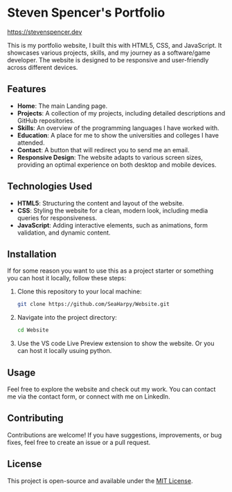 # Steven Spencer's Portfolio
https://stevenspencer.dev

This is my portfolio website, I built this with HTML5, CSS, and JavaScript. It showcases various projects, skills, and my journey as a software/game developer. The website is designed to be responsive and user-friendly across different devices.

## Features

- **Home**: The main Landing page.
- **Projects**: A collection of my projects, including detailed descriptions and GitHub repositories.
- **Skills**: An overview of the programming languages I have worked with.
- **Education**: A place for me to show the universities and colleges I have attended.
- **Contact**: A button that will redirect you to send me an email.
- **Responsive Design**: The website adapts to various screen sizes, providing an optimal experience on both desktop and mobile devices.

## Technologies Used

- **HTML5**: Structuring the content and layout of the website.
- **CSS**: Styling the website for a clean, modern look, including media queries for responsiveness.
- **JavaScript**: Adding interactive elements, such as animations, form validation, and dynamic content.
  
## Installation

If for some reason you want to use this as a project starter or something
you can host it locally, follow these steps:

1. Clone this repository to your local machine:
    ```bash
    git clone https://github.com/SeaHarpy/Website.git
    ```
2. Navigate into the project directory:
    ```bash
    cd Website
    ```
3. Use the VS code Live Preview extension to show the website. Or you can host it locally usuing python.

## Usage

Feel free to explore the website and check out my work. You can contact me via the contact form, or connect with me on Linkedln.

## Contributing

Contributions are welcome! If you have suggestions, improvements, or bug fixes, feel free to create an issue or a pull request.

## License

This project is open-source and available under the [MIT License](LICENSE).

